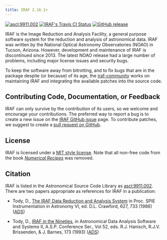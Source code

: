 ```yaml
---
title: IRAF 2.16.1+
---
```


[![ascl:9911.002](https://img.shields.io/badge/ascl-9911.002-blue.svg?colorB=262255)](http://ascl.net/9911.002)
[![IRAF's Travis CI Status](https://travis-ci.com/iraf-community/iraf.svg)](https://travis-ci.com/iraf-community/iraf)
[![GitHub release](https://img.shields.io/github/release/iraf-community/iraf.svg)](https://github.com/iraf-community/iraf/releases/latest)

IRAF is the Image Reduction and Analysis Facility, a general purpose
software system for the reduction and analysis of astronomical
data. IRAF was written by the National Optical Astronomy Observatories
(NOAO) in Tucson, Arizona. However, development and maintenance of
IRAF is discontinued since 2013. The latest NOAO release had a large
number of problems, including major license issues and security bugs.

To keep the software away from bitrotting, and to fix bugs that are in
the package despite (or because) of its age, the
[iraf-community](https://github.com/iraf-community/) works on
maintaining IRAF and integrating the available patches into the source
code.


## Contributing Code, Documentation, or Feedback

IRAF can only survive by the contribution of its users, so we welcome
and encourage your contributions. The preferred way to report a bug is
to create a new issue on the
[IRAF GitHub issue](https://github.com/iraf-community/iraf/issues) page.
To contribute patches, we suggest to create a
[pull request on GitHub](https://github.com/iraf-community/iraf/pulls).


## License

IRAF is licensed under a [MIT style license](license). Note that all
non-free code from the book [*Numerical
Recipes*](http://numerical.recipes/) was removed.


## Citation

IRAF is listed in the Astronomical Source Code Library as
[ascl:9911.002](https://ascl.net/9911.002). There are two papers appropriate
as references for IRAF in a publication:

* Tody, D., [The IRAF Data Reduction and Analysis System](doc/iraf.pdf) in
  Proc. SPIE Instrumentation in Astronomy VI, ed. D.L. Crawford, 627,
  733 (1986) ([ADS](https://adsabs.harvard.edu/abs/1986SPIE..627..733T))
  
* Tody, D., [IRAF in the Nineties](doc/iraf92.pdf), in Astronomical
  Data Analysis Software and Systems II, A.S.P. Conference Ser., Vol
  52, eds. R.J. Hanisch, R.J.V. Brissenden, & J. Barnes, 173 (1993)
  ([ADS](https://adsabs.harvard.edu/abs/1993ASPC...52..173T))
  